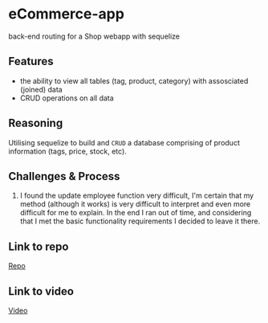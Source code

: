 # eCommerce-app
back-end routing for a Shop webapp with sequelize

## Features
* the ability to view all tables (tag, product, category) with assosciated (joined) data
* CRUD operations on all data

## Reasoning
Utilising sequelize to build and `CRUD` a database comprising of product information (tags, price, stock, etc).

## Challenges & Process
1. I found the update employee function very difficult, I'm certain that my method (although it works) is very difficult to interpret and even more difficult for me to explain. In the end I ran out of time, and considering that I met the basic functionality requirements I decided to leave it there.

## Link to repo
[Repo](https://github.com/bendemic90/eCommerce-app)

## Link to video
[Video]()